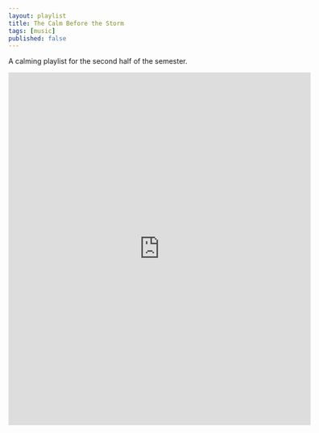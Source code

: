 ```yaml
---
layout: playlist
title: The Calm Before the Storm
tags: [music]
published: false
---
```


A calming playlist for the second half of the semester.

<iframe src="https://embed.spotify.com/?uri=spotify:user:andrew.capshaw:playlist:6TJYSrR09apj5YahikOkjT" width="600" height="700" frameborder="0" allowtransparency="true"> </iframe>
